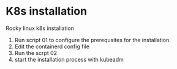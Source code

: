 # K8s installation
Rocky linux k8s installation

1. Run script 01 to configure the prerequsites for the installation. 
2. Edit the containerd config file
3. Run the scrpt 02 
4. start the installation process with kubeadm
